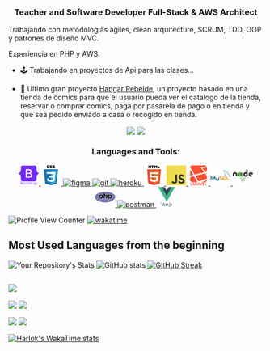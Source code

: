 <h3 align="center">Teacher and Software Developer Full-Stack & AWS Architect</h3>
Trabajando con metodologías ágiles, clean arquitecture, SCRUM, TDD, OOP y patrones de diseño MVC.

Experiencia en PHP y AWS.

- 🕹️ Trabajando en proyectos de Api para las clases...


- 🔭 Ultimo gran proyecto [Hangar Rebelde](https://github.com/GranainoBUAB/HangarRebelde), un proyecto basado en una tienda de comics para que el usuario pueda ver el catalogo de la tienda, reservar o comprar comics, paga por pasarela de pago o en tienda y que sea pedido enviado a casa o recogido en tienda.

<p align="center">
<img align="center" src='https://github.com/user-attachments/assets/fd0a7fd1-87f2-42d4-8282-d8b8fa643903' width='150'> <img align="center" src='https://github.com/user-attachments/assets/0c11cc39-abe6-49e6-9d8f-ee4d91cdb084' width='150'>
</p>

<h3 align="center">Languages and Tools:</h3>
<p align="center">
<a href="https://getbootstrap.com" target="_blank"> <img src="https://raw.githubusercontent.com/devicons/devicon/master/icons/bootstrap/bootstrap-plain-wordmark.svg" alt="bootstrap" width="40" height="40"/> </a> <a href="https://www.w3schools.com/css/" target="_blank"> <img src="https://raw.githubusercontent.com/devicons/devicon/master/icons/css3/css3-original-wordmark.svg" alt="css3" width="40" height="40"/> </a> <a href="https://www.figma.com/" target="_blank"> <img src="https://www.vectorlogo.zone/logos/figma/figma-icon.svg" alt="figma" width="40" height="40"/> </a> <a href="https://git-scm.com/" target="_blank"> <img src="https://www.vectorlogo.zone/logos/git-scm/git-scm-icon.svg" alt="git" width="40" height="40"/> </a> <a href="https://heroku.com" target="_blank"> <img src="https://www.vectorlogo.zone/logos/heroku/heroku-icon.svg" alt="heroku" width="40" height="40"/> </a> <a href="https://www.w3.org/html/" target="_blank"> <img src="https://raw.githubusercontent.com/devicons/devicon/master/icons/html5/html5-original-wordmark.svg" alt="html5" width="40" height="40"/> </a> <a href="https://developer.mozilla.org/en-US/docs/Web/JavaScript" target="_blank"> <img src="https://raw.githubusercontent.com/devicons/devicon/master/icons/javascript/javascript-original.svg" alt="javascript" width="40" height="40"/> </a> <a href="https://laravel.com/" target="_blank"> <img src="https://raw.githubusercontent.com/devicons/devicon/master/icons/laravel/laravel-plain-wordmark.svg" alt="laravel" width="40" height="40"/> </a> <a href="https://www.mysql.com/" target="_blank"> <img src="https://raw.githubusercontent.com/devicons/devicon/master/icons/mysql/mysql-original-wordmark.svg" alt="mysql" width="40" height="40"/> </a> <a href="https://nodejs.org" target="_blank"> <img src="https://raw.githubusercontent.com/devicons/devicon/master/icons/nodejs/nodejs-original-wordmark.svg" alt="nodejs" width="40" height="40"/> </a> <a href="https://www.php.net" target="_blank"> <img src="https://raw.githubusercontent.com/devicons/devicon/master/icons/php/php-original.svg" alt="php" width="40" height="40"/> </a> <a href="https://postman.com" target="_blank"> <img src="https://www.vectorlogo.zone/logos/getpostman/getpostman-icon.svg" alt="postman" width="40" height="40"/> </a> <a href="https://vuejs.org/" target="_blank"> <img src="https://raw.githubusercontent.com/devicons/devicon/master/icons/vuejs/vuejs-original-wordmark.svg" alt="vuejs" width="40" height="40"/> </a> </p>

![Profile View Counter](https://komarev.com/ghpvc/?username=GranainoBUAB)
[![wakatime](https://wakatime.com/badge/user/f39583f0-853c-45cb-8eba-ba4d3a5abe70.svg)](https://wakatime.com/@f39583f0-853c-45cb-8eba-ba4d3a5abe70)

## Most Used Languages from the beginning

![Your Repository's Stats](https://github-readme-stats.vercel.app/api/top-langs/?username=GranainoBUAB&theme=blue-green&langs_count=10)
![GitHub stats](https://github-readme-stats.vercel.app/api?username=GranainoBUAB&show_icons=true&theme=radical)
[![GitHub Streak](https://github-readme-streak-stats.herokuapp.com/?user=GranainoBUAB&theme=highcontrast)](https://git.io/streak-stats)

##

![](http://github-profile-summary-cards.vercel.app/api/cards/profile-details?username=GranainoBUAB&theme=2077)  

![](http://github-profile-summary-cards.vercel.app/api/cards/repos-per-language?username=GranainoBUAB&theme=2077) ![](http://github-profile-summary-cards.vercel.app/api/cards/most-commit-language?username=GranainoBUAB&theme=2077) 

![](http://github-profile-summary-cards.vercel.app/api/cards/stats?username=GranainoBUAB&theme=2077) ![](http://github-profile-summary-cards.vercel.app/api/cards/productive-time?username=GranainoBUAB&theme=2077&utcOffset=2) 

[![Harlok's WakaTime stats](https://github-readme-stats.vercel.app/api/wakatime?username=GranainoBUAB)](https://github.com/anuraghazra/github-readme-stats)



